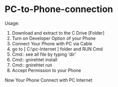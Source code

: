 # PC-to-Phone-connection
Usage:
1. Download and extract to the C Drive [Folder]
2. Turn on Developer Option of your Phone
3. Connect Your Phone with PC via Cable
4. go to [ C:\pc-Internet ] folder and RUN Cmd
5. Cmd:: see all file by typing 'dir' 
6. Cmd:: gnirehtet install
7. Cmd:: gnirehtet run
8. Accept Permission to your Phone

Now Your Phone Connect with PC Internet
